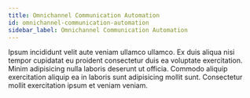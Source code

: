 ```yaml
---
title: Omnichannel Communication Automation
id: omnichannel-communication-automation
sidebar_label: Omnichannel Communication Automation
---
```


<!-- @part src="parts/omnichannel-communication-automation/h1-omnichannel-communication-automation-description.md" -->

Ipsum incididunt velit aute veniam ullamco ullamco. Ex duis aliqua nisi tempor cupidatat eu proident consectetur duis ea voluptate exercitation. Minim adipisicing nulla laboris deserunt ut officia. Commodo aliquip exercitation aliquip ea in laboris sunt adipisicing mollit sunt. Consectetur mollit exercitation ipsum et veniam veniam.
<!-- @/part -->

<!-- @part src="parts/omnichannel-communication-automation/h1-omnichannel-communication-automation-body.md" -->
<!-- Your content goes here, replacing this comment -->
<!-- @/part -->

